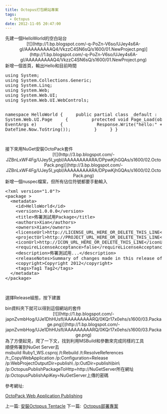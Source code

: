 ```yaml
---
title: Octopus打包網站專案
tags:
  - Octopus
date: 2012-11-05 20:47:00
---
```


<div class="separator" style="clear: both; text-align: left;">先建一個HelloWorld的空白站台</div><div class="separator" style="clear: both; text-align: center;">[![](http://1.bp.blogspot.com/-q-PoZn-V6so/UJey4s6A-gI/AAAAAAAAAQ4/VkzzC4SN6sQ/s1600/01.NewProject.png)](http://1.bp.blogspot.com/-q-PoZn-V6so/UJey4s6A-gI/AAAAAAAAAQ4/VkzzC4SN6sQ/s1600/01.NewProject.png)</div>
<div class="separator" style="clear: both; text-align: left;">新增一個首頁，輸出Hello和目前時間</div>
<pre class="brush: csharp">using System;
using System.Collections.Generic;
using System.Linq;
using System.Web;
using System.Web.UI;
using System.Web.UI.WebControls;

namespace HelloWorld
{
&nbsp;&nbsp;&nbsp; public partial class _default : System.Web.UI.Page
&nbsp;&nbsp;&nbsp; {
&nbsp;&nbsp;&nbsp; &nbsp;&nbsp;&nbsp; protected void Page_Load(object sender, EventArgs e)
&nbsp;&nbsp;&nbsp; &nbsp;&nbsp;&nbsp; {
&nbsp;&nbsp;&nbsp; &nbsp;&nbsp;&nbsp; &nbsp;&nbsp;&nbsp; Response.Write("hello:" + DateTime.Now.ToString());
&nbsp;&nbsp;&nbsp; &nbsp;&nbsp;&nbsp; }
&nbsp;&nbsp;&nbsp; }
}

</pre>
<div class="separator" style="clear: both; text-align: left;">接下來用NuGet安裝OctoPack套件</div><div class="separator" style="clear: both; text-align: center;">[![](http://3.bp.blogspot.com/-JZBnLxWF4Fg/UJey5I_yqbI/AAAAAAAAARA/DPpwKjhGQAs/s1600/02.OctoPack.png)](http://3.bp.blogspot.com/-JZBnLxWF4Fg/UJey5I_yqbI/AAAAAAAAARA/DPpwKjhGQAs/s1600/02.OctoPack.png)</div>
<div class="separator" style="clear: both; text-align: left;">新增一個nuspec檔案，但所有佔位符號都要手動輸入</div><pre class="brush: xml">&lt;?xml version="1.0"?&gt;
&lt;package &gt;
&nbsp; &lt;metadata&gt;
&nbsp;&nbsp;&nbsp; &lt;id&gt;HelloWorld&lt;/id&gt;
&nbsp;&nbsp;&nbsp; &lt;version&gt;1.0.0.0&lt;/version&gt;
&nbsp;&nbsp;&nbsp; &lt;title&gt;佈署測試用Package&lt;/title&gt;
&nbsp;&nbsp;&nbsp; &lt;authors&gt;Xian&lt;/authors&gt;
&nbsp;&nbsp;&nbsp; &lt;owners&gt;Xian&lt;/owners&gt;
&nbsp;&nbsp;&nbsp; &lt;licenseUrl&gt;http://LICENSE_URL_HERE_OR_DELETE_THIS_LINE&lt;/licenseUrl&gt;
&nbsp;&nbsp;&nbsp; &lt;projectUrl&gt;http://PROJECT_URL_HERE_OR_DELETE_THIS_LINE&lt;/projectUrl&gt;
&nbsp;&nbsp;&nbsp; &lt;iconUrl&gt;http://ICON_URL_HERE_OR_DELETE_THIS_LINE&lt;/iconUrl&gt;
&nbsp;&nbsp;&nbsp; &lt;requireLicenseAcceptance&gt;false&lt;/requireLicenseAcceptance&gt;
&nbsp;&nbsp;&nbsp; &lt;description&gt;佈署測試用...&lt;/description&gt;
&nbsp;&nbsp;&nbsp; &lt;releaseNotes&gt;Summary of changes made in this release of the package.&lt;/releaseNotes&gt;
&nbsp;&nbsp;&nbsp; &lt;copyright&gt;Copyright 2012&lt;/copyright&gt;
&nbsp;&nbsp;&nbsp; &lt;tags&gt;Tag1 Tag2&lt;/tags&gt;
&nbsp; &lt;/metadata&gt;
&lt;/package&gt;

</pre><div class="separator" style="clear: both; text-align: left;">選擇Release組態，按下建置</div>
<div class="separator" style="clear: both; text-align: left;">bin資料夾下就可以得到這個網站的套件</div><div class="separator" style="clear: both; text-align: center;"></div><div class="separator" style="clear: both; text-align: center;">[![](http://1.bp.blogspot.com/-japnZvmbHog/UJe1DhHUsfI/AAAAAAAAARQ/0KQr17x0ehs/s1600/03.Package.png)](http://1.bp.blogspot.com/-japnZvmbHog/UJe1DhHUsfI/AAAAAAAAARQ/0KQr17x0ehs/s1600/03.Package.png)</div>
<div class="separator" style="clear: both; text-align: left;">為了方便起見，爬了一下文，找到利用MSBuild和參數來完成同樣的工具</div>順便佈署到NuGet Server去

<div class="separator" style="clear: both; text-align: left;">msbuild Ruby1_WS.csproj /t:Rebuild /t:ResolveReferences /t:_CopyWebApplication /p:Configuration=Release /p:WebProjectOutputDir=publish\ /p:OutDir=publish\bin\</div>/p:OctopusPublishPackageToHttp=http://NuGetServer所在網址 /p:OctopusPublishApiKey=NuGetServer上傳的密碼

參考網址:

[OctoPack Web Application Publishing](https://github.com/OctopusDeploy/OctoPack)

上一篇: [安裝Octopus Tentacle](http://blog.developer.idv.tw/2012/11/octopus-tentacle.html)
下一篇:&nbsp; [Octopus部署專案](http://blog.developer.idv.tw/2012/11/octopus_3840.html)